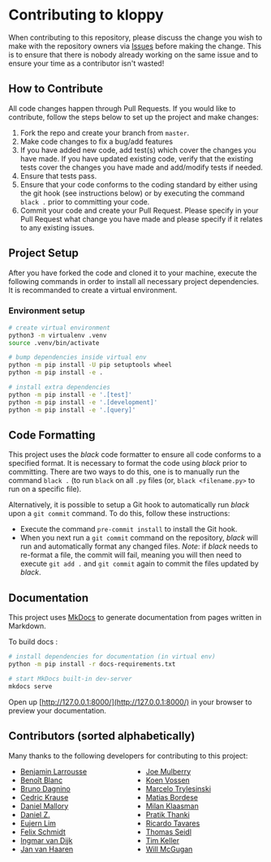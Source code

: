 # Contributing to kloppy

When contributing to this repository, please discuss the change you wish to make with the repository owners 
via [Issues](https://github.com/PySport/kloppy/issues) before making the change. This is to ensure that there 
is nobody already working on the same issue and to ensure your time as a contributor isn't wasted!

## How to Contribute

All code changes happen through Pull Requests. If you would like to contribute, follow the steps below to set up 
the project and make changes:

1. Fork the repo and create your branch from `master`.
2. Make code changes to fix a bug/add features
3. If you have added new code, add test(s) which cover the changes you have made. If you have updated existing code, 
verify that the existing tests cover the changes you have made and add/modify tests if needed.
4. Ensure that tests pass.
5. Ensure that your code conforms to the coding standard by either using the git hook (see instructions below) or by 
executing the command `black .` prior to committing your code. 
6. Commit your code and create your Pull Request. Please specify in your Pull Request what change you have made and 
please specify if it relates to any existing issues.  

## Project Setup

After you have forked the code and cloned it to your machine, execute the following commands in order to install all necessary
project dependencies. It is recommanded to create a virtual environment.

### Environment setup

```bash
# create virtual environment
python3 -m virtualenv .venv
source .venv/bin/activate

# bump dependencies inside virtual env
python -m pip install -U pip setuptools wheel
python -m pip install -e .

# install extra dependencies
python -m pip install -e '.[test]'
python -m pip install -e '.[development]'
python -m pip install -e '.[query]'
```

## Code Formatting

This project uses the _black_ code formatter to ensure all code conforms to a specified format. It is necessary to 
format the code using _black_ prior to committing. There are two ways to do this, one is to manually run the command
 `black .` (to run `black` on all `.py` files (or, `black <filename.py>` to run on a specific file).

Alternatively, it is possible to setup a Git hook to automatically run _black_ upon a `git commit` command. To do this,
follow these instructions:

- Execute the command `pre-commit install` to install the Git hook.
- When you next run a `git commit` command on the repository, _black_ will run and automatically format any changed
files. *Note*: if _black_ needs to re-format a file, the commit will fail, meaning you will then need to execute
`git add .` and `git commit` again to commit the files updated by _black_.

## Documentation

This project uses [MkDocs](https://www.mkdocs.org/) to generate documentation from pages written in Markdown.

To build docs :

```bash
# install dependencies for documentation (in virtual env)
python -m pip install -r docs-requirements.txt

# start MkDocs built-in dev-server
mkdocs serve
```

Open up [http://127.0.0.1:8000/](http://127.0.0.1:8000/) in your browser to preview your documentation.

## Contributors (sorted alphabetically)

Many thanks to the following developers for contributing to this project:

<style id="two-columns-ul">
style#two-columns-ul + ul {
  columns: 2
} 
</style>

- [Benjamin Larrousse](https://github.com/BenjaminLarrousse)
- [Benoît Blanc](https://github.com/benoitblanc)
- [Bruno Dagnino](https://github.com/bdagnino)
- [Cedric Krause](https://github.com/cedrickrause)
- [Daniel Mallory](https://github.com/dmallory42)
- [Daniel Z.](https://github.com/znstrider)
- [Eujern Lim](https://github.com/eujern)
- [Felix Schmidt](https://github.com/schmidtfx)
- [Ingmar van Dijk](https://github.com/ivd-git)
- [Jan van Haaren](https://github.com/JanVanHaaren)
- [Joe Mulberry](https://github.com/joemulberry)
- [Koen Vossen](https://github.com/koenvo)
- [Marcelo Trylesinski](https://github.com/Kludex)
- [Matias Bordese](https://github.com/matiasb)
- [Milan Klaasman](https://github.com/MKlaasman)
- [Pratik Thanki](https://github.com/pratikthanki)
- [Ricardo Tavares](https://github.com/rjtavares)
- [Thomas Seidl](https://github.com/ThomasSeidl)
- [Tim Keller](https://github.com/TK5-Tim)
- [Will McGugan](https://github.com/willmcgugan)
